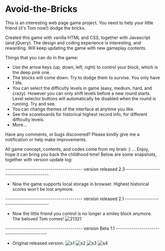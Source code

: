 # Avoid-the-Bricks

This is an interesting web page game project. You need to help your little friend (it's Tom now!) dodge the bricks.

Created this game with vanilla HTML and CSS, together with Javascript (and jQuery). The design and coding experience is interesting, and rewarding. Will keep updating the game with new gameplay contents.

Things that you can do in the game:
- Use the arrow keys (up, down, left, right) to control your block, which is the deep pink one.
- The blocks will come down. Try to dodge them to survive. You only have 1 life.
- You can select the difficulty levels in game (easy, medium, hard, and crazy). However you can only shift levels before a new round starts. Level selector buttons will automatically be disabled when the round is running. Try and see.
- You can change themes of the interface at anytime you like.
- See the scoreboards for historical highest record info, for different difficulty levels.
- More...

Have any comments, or bugs discovered? Please kindly give me a notification or help make improvements.

All game concept, contents, and codes come from my brain :) ... Enjoy, hope it can bring you back the childhood time! Below are some snapshots, together with version update log:

--------------------------------------- version released 2.3 ---------------------------------------
- Now the game supports local storage in browser. Highest historical scores won't be lost anymore.

--------------------------------------- version released 2.1 ---------------------------------------
- Now the little friend you control is no longer a smiley block anymore. The beloved Tom comes!
![21321](https://user-images.githubusercontent.com/44102726/53023494-5e30b800-342b-11e9-8fae-88bb14747d5d.PNG)

--------------------------------------- version Beta 1.1 -------------------------------------------
- Original released version.
![s1](https://user-images.githubusercontent.com/44102726/52963167-13506b00-336d-11e9-86c1-705c4cf3e825.PNG)
![s2](https://user-images.githubusercontent.com/44102726/52963168-13506b00-336d-11e9-9c0c-bb43f2e266b3.PNG)
![s3](https://user-images.githubusercontent.com/44102726/52963169-13e90180-336d-11e9-87cd-fd71e1fc5290.PNG)
![s4](https://user-images.githubusercontent.com/44102726/52963170-13e90180-336d-11e9-8dc8-511cc63cf591.PNG)
